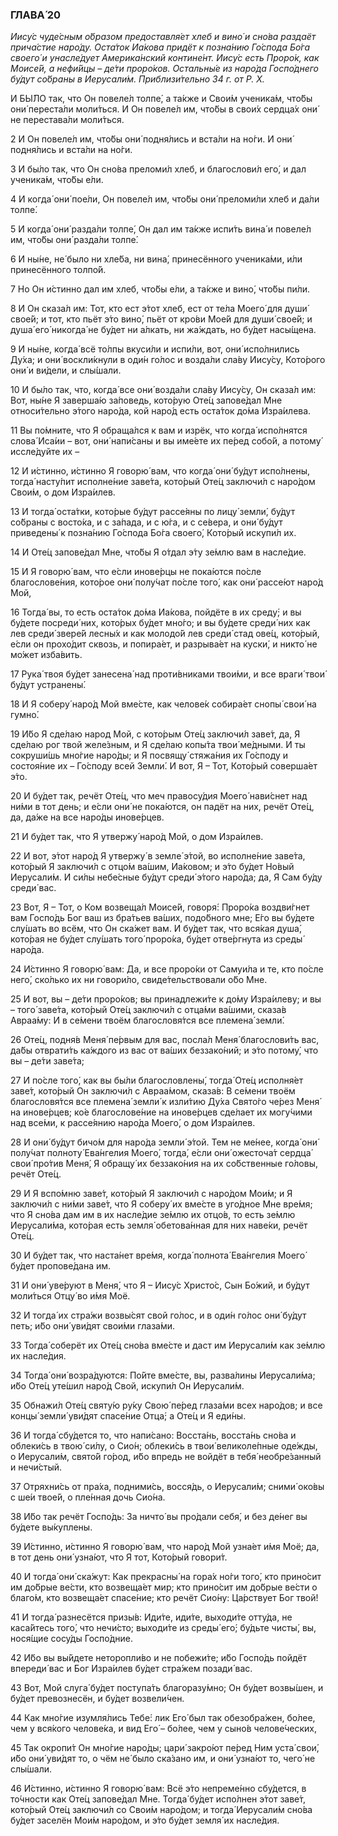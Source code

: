 ### ГЛАВА́ 20

_Иису́с чуде́сным о́бразом предоставля́ет хлеб и вино́ и сно́ва раздаёт прича́стие наро́ду. Оста́ток Иа́кова придёт к позна́нию Го́спода Бо́га своего́ и унасле́дует Америка́нский контине́нт. Иису́с есть Проро́к, как Моисе́й, а нефи́йцы – де́ти проро́ков. Остальны́е из наро́да Госпо́днего бу́дут со́браны в Иерусали́м. Приблизи́тельно 34 г. от Р. Х._

И БЫ́ЛО так, что Он повеле́л толпе́, а та́кже и Свои́м ученика́м, что́бы они́ переста́ли моли́ться. И Он повеле́л им, что́бы в свои́х сердца́х они́ не перестава́ли моли́ться.

2 И Он повеле́л им, что́бы они́ подня́лись и вста́ли на но́ги. И они́ подня́лись и вста́ли на но́ги.

3 И бы́ло так, что Он сно́ва преломи́л хлеб, и благослови́л его́, и дал ученика́м, что́бы е́ли.

4 И когда́ они́ пое́ли, Он повеле́л им, что́бы они́ преломи́ли хлеб и да́ли толпе́.

5 И когда́ они́ разда́ли толпе́, Он дал им та́кже испи́ть вина́ и повеле́л им, что́бы они́ разда́ли толпе́.

6 И ны́не, не́ было ни хле́ба, ни вина́, принесённого ученика́ми, и́ли принесённого толпо́й.

7 Но Он и́стинно дал им хлеб, что́бы е́ли, а та́кже и вино́, что́бы пи́ли.

8 И Он сказа́л им: Тот, кто ест э́тот хлеб, ест от те́ла Моего́ для души́ свое́й; и тот, кто пьёт э́то вино́, пьёт от кро́ви Мое́й для души́ свое́й; и душа́ его́ никогда́ не бу́дет ни а́лкать, ни жа́ждать, но бу́дет насы́щена.

9 И ны́не, когда́ всё то́лпы вкуси́ли и испи́ли, вот, они́ испо́лнились Ду́ха; и они́ воскли́кнули в оди́н го́лос и возда́ли сла́ву Иису́су, Кото́рого они́ и ви́дели, и слы́шали.

10 И бы́ло так, что, когда́ все они́ возда́ли сла́ву Иису́су, Он сказа́л им: Вот, ны́не Я заверша́ю за́поведь, кото́рую Оте́ц запове́дал Мне относи́тельно э́того наро́да, кой наро́д есть оста́ток до́ма Изра́илева.

11 Вы по́мните, что Я обраща́лся к вам и изрёк, что когда́ испо́лнятся слова́ Иса́ии – вот, они́ напи́саны и вы име́ете их пе́ред собо́й, а потому́ иссле́дуйте их –

12 И и́стинно, и́стинно Я говорю́ вам, что когда́ они́ бу́дут испо́лнены, тогда́ насту́пит исполне́ние заве́та, кото́рый Оте́ц заключи́л с наро́дом Свои́м, о дом Изра́илев.

13 И тогда́ оста́тки, кото́рые бу́дут рассе́яны по лицу́ земли́, бу́дут со́браны с восто́ка, и с за́пада, и с ю́га, и с се́вера, и они́ бу́дут приведены́ к позна́нию Го́спода Бо́га своего́, Кото́рый искупи́л их.

14 И Оте́ц запове́дал Мне, что́бы Я о́тдал э́ту зе́млю вам в насле́дие.

15 И Я говорю́ вам, что е́сли инове́рцы не пока́ются по́сле благослове́ния, кото́рое они́ полу́чат по́сле того́, как они́ рассе́ют наро́д Мой,

16 Тогда́ вы, то есть оста́ток до́ма Иа́кова, пойдёте в их среду́; и вы бу́дете посреди́ них, кото́рых бу́дет мно́го; и вы бу́дете среди́ них как лев среди́ звере́й лесны́х и как молодо́й лев среди́ стад ове́ц, кото́рый, е́сли он прохо́дит сквозь, и попира́ет, и разрыва́ет на куски́, и никто́ не мо́жет изба́вить.

17 Рука́ твоя бу́дет занесена́ над проти́вниками твои́ми, и все враги́ твои́ бу́дут устранены́.

18 И Я соберу́ наро́д Мой вме́сте, как челове́к собира́ет снопы́ свои́ на гумно́.

19 И́бо Я сде́лаю народ Мой, с кото́рым Оте́ц заключи́л заве́т, да, Я сде́лаю рог твой желе́зным, и Я сде́лаю копы́та твои́ ме́дными. И ты сокруши́шь мно́гие наро́ды; и Я посвящу́ стяжа́ния их Го́споду и состоя́ние их – Го́споду всей Земли́. И вот, Я – Тот, Кото́рый соверша́ет э́то.

20 И бу́дет так, речёт Оте́ц, что меч правосу́дия Моего́ нави́снет над ни́ми в тот день; и е́сли они́ не пока́ются, он падёт на них, речёт Оте́ц, да, да́же на все наро́ды инове́рцев.

21 И бу́дет так, что Я утвержу́ наро́д Мой, о дом Изра́илев.

22 И вот, э́тот наро́д Я утвержу́ в земле́ э́той, во исполне́ние заве́та, кото́рый Я заключи́л с отцо́м ва́шим, Иа́ковом; и э́то бу́дет Но́вый Иерусали́м. И си́лы небе́сные бу́дут среди́ э́того наро́да; да, Я Сам бу́ду среди́ вас.

23 Вот, Я – Тот, о Ком возвеща́л Моисе́й, говоря́: Проро́ка воздви́гнет вам Госпо́дь Бог ваш из бра́тьев ва́ших, подо́бного мне; Е́го вы бу́дете слу́шать во всём, что Он ска́жет вам. И бу́дет так, что вся́кая душа́, кото́рая не бу́дет слу́шать того́ проро́ка, бу́дет отве́ргнута из среды́ наро́да.

24 И́стинно Я говорю́ вам: Да, и все проро́ки от Самуи́ла и те, кто по́сле него́, ско́лько их ни говори́ло, свиде́тельствовали о́бо Мне.

25 И вот, вы – де́ти проро́ков; вы принадлежи́те к до́му Изра́илеву; и вы – того́ заве́та, кото́рый Оте́ц заключи́л с отца́ми ва́шими, сказа́в Авраа́му: И в се́мени твоём благословя́тся все племена́ земли́.

26 Оте́ц, подня́в Меня́ пе́рвым для вас, посла́л Меня́ благослови́ть вас, да́бы отврати́ть ка́ждого из вас от ва́ших беззако́ний; и э́то потому́, что вы – де́ти заве́та;

27 И по́сле того́, как вы бы́ли благословлены́, тогда́ Оте́ц исполня́ет заве́т, кото́рый Он заключи́л с Авраа́мом, сказа́в: В се́мени твоём благословя́тся все племена́ земли́ к изли́тию Ду́ха Свято́го че́рез Меня́ на инове́рцев; ко́е благослове́ние на инове́рцев сде́лает их могу́чими над все́ми, к рассе́янию наро́да Моего́, о дом Изра́илев.

28 И они́ бу́дут бичо́м для наро́да земли́ э́той. Тем не ме́нее, когда́ они́ полу́чат полноту́ Ева́нгелия Моего́, тогда́, е́сли они́ ожесточа́т сердца́ свои́ про́тив Меня́, Я обращу́ их беззако́ния на их со́бственные го́ловы, речёт Оте́ц.

29 И Я вспо́мню заве́т, кото́рый Я заключи́л с наро́дом Мои́м; и Я заключи́л с ни́ми заве́т, что Я соберу́ их вме́сте в уго́дное Мне вре́мя; что Я сно́ва дам им в их насле́дие зе́млю их отцо́в, то есть зе́млю Иерусали́ма, кото́рая есть земля́ обетова́нная для них наве́ки, речёт Оте́ц.

30 И бу́дет так, что наста́нет вре́мя, когда́ полнота́ Ева́нгелия Моего́ бу́дет пропове́дана им.

31 И они́ уве́руют в Меня́, что Я – Иису́с Христо́с, Сын Бо́жий, и бу́дут моли́ться Отцу́ во и́мя Моё.

32 И тогда́ их стра́жи возвы́сят свой го́лос, и в оди́н го́лос они́ бу́дут петь; и́бо они́ уви́дят свои́ми глаза́ми.

33 Тогда́ соберёт их Оте́ц сно́ва вме́сте и даст им Иерусали́м как зе́млю их насле́дия.

34 Тогда́ они́ возра́дуются: По́йте вме́сте, вы, разва́лины Иерусали́ма; и́бо Оте́ц уте́шил наро́д Свой, искупи́л Он Иерусали́м.

35 Обнажи́л Оте́ц святу́ю ру́ку Свою́ пе́ред глаза́ми всех наро́дов; и все концы́ земли́ уви́дят спасе́ние Отца́; а Оте́ц и Я еди́ны.

36 И тогда́ сбу́дется то, что напи́сано: Восста́нь, восста́нь сно́ва и облеки́сь в твою́ си́лу, о Сио́н; облеки́сь в твои́ великоле́пные оде́жды, о Иерусали́м, свято́й го́род, и́бо впредь не войдёт в тебя́ необре́занный и нечи́стый.

37 Отряхни́сь от пра́ха, подними́сь, восся́дь, о Иерусали́м; сними́ око́вы с ше́и твое́й, о пле́нная дочь Сио́на.

38 И́бо так речёт Госпо́дь: За ничто́ вы про́дали себя́, и без де́нег вы бу́дете вы́куплены.

39 И́стинно, и́стинно Я говорю́ вам, что наро́д Мой узна́ет и́мя Моё; да, в тот день они́ узна́ют, что Я тот, Кото́рый говори́т.

40 И тогда́ они́ ска́жут: Как прекрасны́ на гора́х но́ги того́, кто прино́сит им до́брые ве́сти, кто возвеща́ет мир; кто прино́сит им до́брые ве́сти о благо́м, кто возвеща́ет спасе́ние; кто речёт Сио́ну: Ца́рствует Бог твой!

41 И тогда́ разнесётся призы́в: Иди́те, иди́те, выходи́те отту́да, не каса́йтесь того́, что нечи́сто; выходи́те из среды́ его́; бу́дьте чисты́, вы, нося́щие сосу́ды Госпо́дние.

42 И́бо вы вы́йдете неторопли́во и не побежи́те; и́бо Госпо́дь пойдёт впереди́ вас и Бог Изра́илев бу́дет стра́жем позади́ вас.

43 Вот, Мой слуга́ бу́дет поступа́ть благоразу́мно; Он бу́дет возвы́шен, и бу́дет превознесён, и бу́дет возвели́чен.

44 Как мно́гие изумля́лись Тебе́: лик Его́ был так обезобра́жен, бо́лее, чем у вся́кого челове́ка, и вид Его́ – бо́лее, чем у сыно́в челове́ческих,

45 Так окропи́т Он мно́гие наро́ды; цари́ закро́ют пе́ред Ним уста́ свои́, и́бо они́ уви́дят то, о чём не́ было ска́зано им, и они́ узна́ют то, чего́ не слы́шали.

46 И́стинно, и́стинно Я говорю́ вам: Всё э́то непреме́нно сбу́дется, в то́чности как Оте́ц запове́дал Мне. Тогда́ бу́дет испо́лнен э́тот заве́т, кото́рый Оте́ц заключи́л со Свои́м наро́дом; и тогда́ Иерусали́м сно́ва бу́дет заселён Мои́м наро́дом, и э́то бу́дет земля́ их насле́дия.
